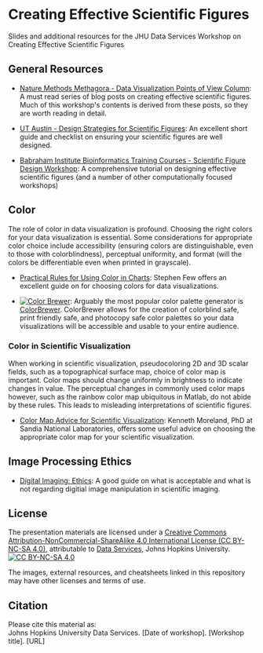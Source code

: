 # Creating Effective Scientific Figures 
Slides and additional resources for the JHU Data Services Workshop on Creating Effective Scientific Figures
## General Resources

* [Nature Methods Methagora - Data Visualization Points of View Column](http://blogs.nature.com/methagora/2013/07/data-visualization-points-of-view.html): A must read series of blog posts on creating effective scientific figures. Much of this workshop's contents is derived from these posts, so they are worth reading in detail.

* [UT Austin - Design Strategies for Scientific Figures](https://cns.utexas.edu/images/CNS/Deans_Office/Communications/Files/design-tips-for-scientists_GUIDE.pdf):  An excellent short guide and checklist on ensuring your scientific figures are well designed.

* [Babraham Institute Bioinformatics Training Courses - Scientific Figure Design Workshop](https://www.bioinformatics.babraham.ac.uk/training.html): A comprehensive tutorial on designing effective scientific figures (and a number of other computationally focused workshops) 

## Color

The role of color in data visualization is profound. Choosing the right colors for your data visualization is essential. Some considerations for appropriate color choice include accessibility (ensuring colors are distinguishable, even to those with colorblindness), perceptual uniformity, and format (will the colors be differentiable even when printed in grayscale).  

* [Practical Rules for Using Color in Charts](http://www.perceptualedge.com/articles/visual_business_intelligence/rules_for_using_color.pdf): Stephen Few offers an excellent guide on for choosing colors for data visualizations.

* [![Color Brewer](ColorBrewer.png)](http://www.colorbrewer2.org):  Arguably the most popular color palette generator is [ColorBrewer](http://www.colorbrewer2.org). ColorBrewer allows for the creation of colorblind safe, print friendly safe, and photocopy safe color palettes so your data visualizations will be accessible and usable to your entire audience. 

### Color in Scientific Visualization 

When working in scientific visualization, pseudocoloring 2D and 3D scalar fields, such as a topographical surface map, choice of color map is important. Color maps should change uniformly in brightness to indicate changes in value. The perceptual changes in commonly used color maps however, such as the rainbow color map ubiquitous in Matlab, do not abide by these rules. This leads to misleading interpretations of scientific figures. 

* [Color Map Advice for Scientific Visualization](https://www.kennethmoreland.com/color-advice/):  Kenneth Moreland, PhD at Sandia National Laboratories, offers some useful advice on choosing the appropriate color map for your scientific visualization.

## Image Processing Ethics

* [Digital Imaging: Ethics](http://microscopy.arizona.edu/sites/default/files/sites/default/files/upload/digital_image_ethics.pdf): A good guide on what is acceptable and what is not regarding digitial image manipulation in scientific imaging. 

## License 
The presentation materials are licensed under a [Creative Commons Attribution-NonCommercial-ShareAlike 4.0 International License (CC BY-NC-SA 4.0)](https://creativecommons.org/licenses/by-nc-sa/4.0/), attributable to [Data Services](https://dataservices.library.jhu.edu/), Johns Hopkins University.  
[![CC BY-NC-SA 4.0][cc-by-nc-sa-image]][cc-by-nc-sa]

The images, external resources, and cheatsheets linked in this repository may have other licenses and terms of use.

[cc-by-nc-sa]: http://creativecommons.org/licenses/by-nc-sa/4.0/
[cc-by-nc-sa-image]: https://licensebuttons.net/l/by-nc-sa/4.0/88x31.png
[cc-by-nc-sa-shield]: https://img.shields.io/badge/License-CC%20BY--NC--SA%204.0-lightgrey.svg

## Citation
Please cite this material as:    
Johns Hopkins University Data Services. [Date of workshop]. [Workshop title]. [URL] 

